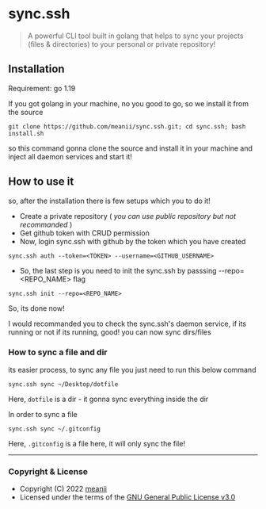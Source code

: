 # sync.ssh

> A powerful CLI tool built in golang that helps to sync your projects (files & directories) to your personal or private
> repository!

## Installation

Requirement: go 1.19

If you got golang in your machine, no you good to go, so we install it from the source

```shell
git clone https://github.com/meanii/sync.ssh.git; cd sync.ssh; bash install.sh
```

so this command gonna clone the source and install it in your machine and inject all daemon services and start it!

## How to use it

so, after the installation there is few setups which you to do it!

- Create a private repository ( _you can use public repository but not recommanded_ )
- Get github token with CRUD permission
- Now, login sync.ssh with github by the token which you have created

```shell
sync.ssh auth --token=<TOKEN> --username=<GITHUB_USERNAME>
```

- So, the last step is you need to init the sync.ssh by passsing --repo=<REPO_NAME> flag

```shell
sync.ssh init --repo=<REPO_NAME> 
```

So, its done now!

I would recommanded you to check the sync.ssh's daemon service, if its running or not
if its running, good! you can now sync dirs/files

### How to sync a file and dir

its easier process, to sync any file you just need to run this below command

```shell
sync.ssh sync ~/Desktop/dotfile
```

Here, `dotfile` is a dir - it gonna sync everything inside the dir

In order to sync a file

```shell
sync.ssh sync ~/.gitconfig
```

Here, `.gitconfig` is a file here, it will only sync the file!

---

### Copyright & License

- Copyright (C)  2022 [meanii](https://github.com/meanii )
- Licensed under the terms of
  the [GNU General Public License v3.0](https://github.com/meanii/sync.ssh/blob/main/LICENSE)